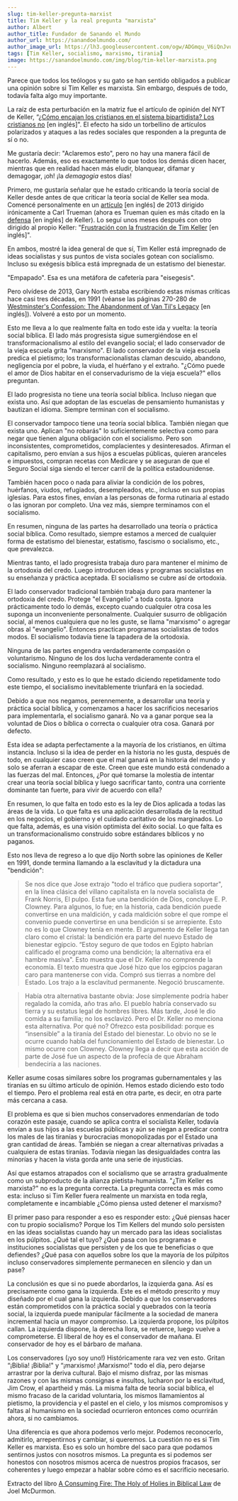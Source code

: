 ```yaml
---
slug: tim-keller-pregunta-marxist
title: Tim Keller y la real pregunta "marxista"
author: Albert
author_title: Fundador de Sanando el Mundo
author_url: https://sanandoelmundo.com/
author_image_url: https://lh3.googleusercontent.com/ogw/ADGmqu_V6iQnJvuIOUFQJ8ebZQW6vvBd8lk0fipmF92Z
tags: [Tim Keller, socialismo, marxismo, tirania]
image: https://sanandoelmundo.com/img/blog/tim-keller-marxista.png
---
```



Parece que todos los teólogos y su gato se han sentido obligados a publicar una opinión sobre si Tim Keller es marxista. Sin embargo, después de todo, todavía falta algo muy importante.

La raíz de esta perturbación en la matriz fue el artículo de opinión del NYT de Keller, “[¿Cómo encajan los cristianos en el sistema bipartidista? Los cristianos no](https://www.nytimes.com/2018/09/29/opinion/sunday/christians-politics-belief.html) [en inglés]". El efecto ha sido un torbellino de artículos polarizados y ataques a las redes sociales que responden a la pregunta de sí o no.

<!--truncate-->

Me gustaría decir: "Aclaremos esto", pero no hay una manera fácil de hacerlo. Además, eso es exactamente lo que todos los demás dicen hacer, mientras que en realidad hacen más eludir, blanquear, difamar y demagogar, ¡oh! ¡la _demagogia_ estos días!

Primero, me gustaría señalar que he estado criticando la teoría social de Keller desde antes de que criticar la teoría social de Keller sea moda. Comencé personalmente en un [artículo](https://www.lambsreign.com/mcdurmon/trueman-on-transformation-sounds-sincere) [en inglés] de 2013 dirigido irónicamente a Carl Trueman (ahora es Trueman quien es más citado en la [defensa](https://www.whitehorseinn.org/2018/10/the-mod-is-tim-keller-a-marxist/) [en inglés] de Keller). Lo seguí unos meses después con otro dirigido al propio Keller: "[Frustración con la frustración de Tim Keller](https://www.lambsreign.com/mcdurmon/frustration-with-tim-kellers-frustration) [en inglés]".

En ambos, mostré la idea general de que sí, Tim Keller está impregnado de ideas socialistas y sus puntos de vista sociales gotean con socialismo. Incluso su exégesis bíblica está impregnada de un estatismo del bienestar.

"Empapado". Esa es una metáfora de cafetería para "eisegesis".

Pero olvídese de 2013, Gary North estaba escribiendo estas mismas críticas hace casi tres décadas, en 1991 (véanse las páginas 270-280 de [Westminster's Confession: The Abandonment of Van Til's Legacy](http://www.garynorth.com/freebooks/docs/pdf/westministers_confession.pdf) [en inglés]). Volveré a esto por un momento.

Esto me lleva a lo que realmente falta en todo este ida y vuelta: la teoría social bíblica. El lado más progresista sigue sumergiéndose en el transformacionalismo al estilo del evangelio social; el lado conservador de la vieja escuela grita "marxismo". El lado conservador de la vieja escuela predica el pietismo; los transformacionalistas claman descuido, abandono, negligencia por el pobre, la viuda, el huérfano y el extraño. "¿Cómo puede el amor de Dios habitar en el conservadurismo de la vieja escuela?" ellos preguntan.

El lado progresista no tiene una teoría social bíblica. Incluso niegan que exista uno. Así que adoptan de las escuelas de pensamiento humanistas y bautizan el idioma. Siempre terminan con el socialismo.

El conservador tampoco tiene una teoría social bíblica. También niegan que exista uno. Aplican "no robarás" lo suficientemente selectiva como para negar que tienen alguna obligación con el socialismo. Pero son inconsistentes, comprometidos, complacientes y desinteresados. Afirman el capitalismo, pero envían a sus hijos a escuelas públicas, quieren aranceles e impuestos, compran recetas con Medicare y se aseguran de que el Seguro Social siga siendo el tercer carril de la política estadounidense.

También hacen poco o nada para aliviar la condición de los pobres, huérfanos, viudos, refugiados, desempleados, etc., incluso en sus propias iglesias. Para estos fines, envían a las personas de forma rutinaria al estado o las ignoran por completo. Una vez más, siempre terminamos con el socialismo.

En resumen, ninguna de las partes ha desarrollado una teoría o práctica social bíblica. Como resultado, siempre estamos a merced de cualquier forma de estatismo del bienestar, estatismo, fascismo o socialismo, etc., que prevalezca.

Mientras tanto, el lado progresista trabaja duro para mantener el mínimo de la ortodoxia del credo. Luego introducen ideas y programas socialistas en su enseñanza y práctica aceptada. El socialismo se cubre así de ortodoxia.

El lado conservador tradicional también trabaja duro para mantener la ortodoxia del credo. Protege "el Evangelio" a toda costa. Ignora prácticamente todo lo demás, excepto cuando cualquier otra cosa les suponga un inconveniente personalmente. Cualquier susurro de obligación social, al menos cualquiera que no les guste, se llama "marxismo" o agregar obras al "evangelio". Entonces practican programas socialistas de todos modos. El socialismo todavía tiene la tapadera de la ortodoxia.

Ninguna de las partes engendra verdaderamente compasión o voluntarismo. Ninguno de los dos lucha verdaderamente contra el socialismo. Ninguno reemplazará al socialismo.

Como resultado, y esto es lo que he estado diciendo repetidamente todo este tiempo, el socialismo inevitablemente triunfará en la sociedad.

Debido a que nos negamos, perennemente, a desarrollar una teoría y práctica social bíblica, y comenzamos a hacer los sacrificios necesarios para implementarla, el socialismo ganará. No va a ganar porque sea la voluntad de Dios o bíblica o correcta o cualquier otra cosa. Ganará por defecto.

Esta idea se adapta perfectamente a la mayoría de los cristianos, en última instancia. Incluso si la idea de perder en la historia no les gusta, después de todo, en cualquier caso creen que el mal ganará en la historia del mundo y solo se aferran a escapar de este. Creen que este mundo está condenado a las fuerzas del mal. Entonces, ¿Por qué tomarse la molestia de intentar crear una teoría social bíblica y luego sacrificar tanto, contra una corriente dominante tan fuerte, para vivir de acuerdo con ella?

En resumen, lo que falta en todo esto es la ley de Dios aplicada a todas las áreas de la vida. Lo que falta es una aplicación desarrollada de la rectitud en los negocios, el gobierno y el cuidado caritativo de los marginados. Lo que falta, además, es una visión optimista del éxito social. Lo que falta es un transformacionalismo construido sobre estándares bíblicos y no paganos.

Esto nos lleva de regreso a lo que dijo North sobre las opiniones de Keller en 1991, donde termina llamando a la esclavitud y la dictadura una "bendición":


> Se nos dice que Jose extrajo "todo el tráfico que pudiera soportar", en la línea clásica del villano capitalista en la novela socialista de Frank Norris, El pulpo. Esta fue una bendición de Dios, concluye E. P. Clowney. Para algunos, lo fue; en la historia, cada bendición puede convertirse en una maldición, y cada maldición sobre el que rompe el convenio puede convertirse en una bendición si se arrepiente. Esto no es lo que Clowney tenía en mente. El argumento de Keller llega tan claro como el cristal: la bendición era parte del nuevo Estado de bienestar egipcio. “Estoy seguro de que todos en Egipto habrían calificado el programa como una bendición; la alternativa era el hambre masiva". Esto muestra que el Dr. Keller no comprende la economía. El texto muestra que José hizo que los egipcios pagaran caro para mantenerse con vida. Compró sus tierras a nombre del Estado. Los trajo a la esclavitud permanente. Negoció bruscamente.


> Había otra alternativa bastante obvia: Jose simplemente podría haber regalado la comida, año tras año. El pueblo habría conservado su tierra y su estatus legal de hombres libres. Más tarde, José le dio comida a su familia; no los esclavizó. Pero el Dr. Keller no menciona esta alternativa. Por qué no? Ofrezco esta posibilidad: porque es “insensible” a la tiranía del Estado del bienestar. Lo obvio no se le ocurre cuando habla del funcionamiento del Estado de bienestar. Lo mismo ocurre con Clowney. Clowney llega a decir que esta acción de parte de José fue un aspecto de la profecía de que Abraham bendeciría a las naciones.

Keller asume cosas similares sobre los programas gubernamentales y las tiranías en su último artículo de opinión. Hemos estado diciendo esto todo el tiempo. Pero el problema real está en otra parte, es decir, en otra parte más cercana a casa.

El problema es que si bien muchos conservadores enmendarían de todo corazón este pasaje, cuando se aplica contra el socialista Keller, todavía envían a sus hijos a las escuelas públicas y aún se niegan a predicar contra los males de las tiranías y burocracias monopolizadas por el Estado una gran cantidad de áreas. También se niegan a crear alternativas privadas a cualquiera de estas tiranías. Todavía niegan las desigualdades contra las minorías y hacen la vista gorda ante una serie de injusticias.

Así que estamos atrapados con el socialismo que se arrastra gradualmente como un subproducto de la alianza pietista-humanista. "¿Tim Keller es marxista?" no es la pregunta correcta. La pregunta correcta es más como esta: incluso si Tim Keller fuera realmente un marxista en toda regla, completamente e incambiable ¿Cómo piensa usted detener el marxismo?

El primer paso para responder a eso es responder esto: ¿Qué piensas hacer con tu propio socialismo? Porque los Tim Kellers del mundo solo persisten en las ideas socialistas cuando hay un mercado para las ideas socialistas en los púlpitos. ¿Qué tal el tuyo? ¿Qué pasa con los programas e instituciones socialistas que persisten y de los que te beneficias o que defiendes? ¿Qué pasa con aquellos sobre los que la mayoría de los púlpitos incluso conservadores simplemente permanecen en silencio y dan un pase?

La conclusión es que si no puede abordarlos, la izquierda gana. Así es precisamente como gana la izquierda. Este es el método prescrito y muy diseñado por el cual gana la izquierda. Debido a que los conservadores están comprometidos con la práctica social y quebrados con la teoría social, la izquierda puede manipular fácilmente a la sociedad de manera incremental hacia un mayor compromiso. La izquierda propone, los púlpitos callan. La izquierda dispone, la derecha llora, se retuerce, luego vuelve a comprometerse. El liberal de hoy es el conservador de mañana. El conservador de hoy es el bárbaro de mañana.

Los conservadores (¡yo soy uno!) Históricamente rara vez ven esto. Gritan “¡Biblia! ¡Biblia!" y “¡marxismo! ¡Marxismo!" todo el día, pero dejarse arrastrar por la deriva cultural. Bajo el mismo disfraz, por las mismas razones y con las mismas consignas e insultos, lucharon por la esclavitud, Jim Crow, el apartheid y más. La misma falta de teoría social bíblica, el mismo fracaso de la caridad voluntaria, los mismos llamamientos al pietismo, la providencia y el pastel en el cielo, y los mismos compromisos y faltas al humanismo en la sociedad ocurrieron entonces como ocurrirán ahora, si no cambiamos.

Una diferencia es que ahora podemos verlo mejor. Podemos reconocerlo, admitirlo, arrepentirnos y cambiar, si queremos. La cuestión no es si Tim Keller es marxista. Eso es solo un hombre del saco para que podamos sentirnos justos con nosotros mismos. La pregunta es si podemos ser honestos con nosotros mismos acerca de nuestros propios fracasos, ser coherentes y luego empezar a hablar sobre cómo es el sacrificio necesario.

<div class="alert alert--secondary" role="info">
  Extracto del libro <a href="https://www.amazon.com/Consuming-Fire-Holy-Holies-Biblical/dp/1078311242">A Consuming Fire: The Holy of Holies in Biblical Law</a> de Joel McDurmon.
</div>